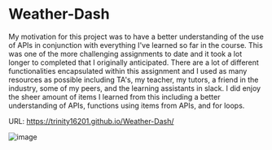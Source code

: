 # Weather-Dash

My motivation for this project was to have a better understanding of the use of APIs in conjunction with everything I've learned so far in the course. This was one of the more challenging assignments to date and it took a lot longer to completed that I originally anticipated. There are a lot of different functionalities encapsulated within this assignment and I used as many resources as possible including TA's, my teacher, my tutors, a friend in the industry, some of my peers, and the learning assistants in slack. I did enjoy the sheer amount of items I learned from this including a better understanding of APIs, functions using items from APIs, and for loops. 

URL: https://trinity16201.github.io/Weather-Dash/

![image](https://github.com/Trinity16201/Weather-Dash/assets/142117870/7fb8a2c2-0f7c-476c-ad97-b2bfec536870)

